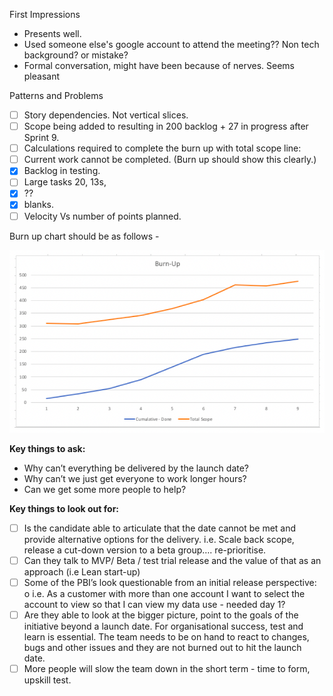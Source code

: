 First Impressions

- Presents well.
- Used someone else's google account to attend the meeting?? Non tech background? or mistake?
- Formal conversation, might have been because of nerves. Seems pleasant

Patterns and Problems

- [ ] Story dependencies. Not vertical slices.
- [ ] Scope being added to resulting in 200 backlog + 27 in progress after Sprint 9.
- [ ] Calculations required to complete the burn up with total scope line:
- [ ] Current work cannot be completed. (Burn up should show this clearly.)
- [x] Backlog in testing.
- [ ] Large tasks 20, 13s,
- [x] ??
- [x] blanks.
- [ ] Velocity Vs number of points planned.

Burn up chart should be as follows -

![1b5cc71746511e51c51327f35746220f.png](../../../../_resources/1b5cc71746511e51c51327f35746220f.png)

**Key things to ask:**

- Why can’t everything be delivered by the launch date?
- Why can’t we just get everyone to work longer hours?
- Can we get some more people to help?

**Key things to look out for:**

- [ ] Is the candidate able to articulate that the date cannot be met and provide alternative options for the delivery. i.e. Scale back scope, release a cut-down version to a beta group…. re-prioritise.
- [ ] Can they talk to MVP/ Beta / test trial release and the value of that as an approach (i.e Lean start-up)
- [ ] Some of the PBI’s look questionable from an initial release perspective: o i.e. As a customer with more than one account I want to select the account to view so that I can view my data use - needed day 1?
- [ ] Are they able to look at the bigger picture, point to the goals of the initiative beyond a launch date. For organisational success, test and learn is essential. The team needs to be on hand to react to changes, bugs and other issues and they are not burned out to hit the launch date.
- [ ] More people will slow the team down in the short term - time to form, upskill test.